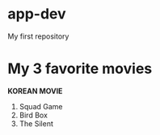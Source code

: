 # app-dev
My first repository
# My 3 favorite movies

**KOREAN MOVIE**
1. Squad Game
2. Bird Box
3. The Silent
